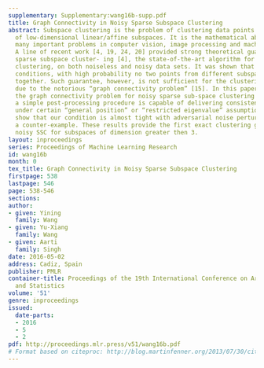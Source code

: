 ```yaml
---
supplementary: Supplementary:wang16b-supp.pdf
title: Graph Connectivity in Noisy Sparse Subspace Clustering
abstract: Subspace clustering is the problem of clustering data points into a union
  of low-dimensional linear/affine subspaces. It is the mathematical abstraction of
  many important problems in computer vision, image processing and machine learning.
  A line of recent work [4, 19, 24, 20] provided strong theoretical guarantee for
  sparse subspace cluster- ing [4], the state-of-the-art algorithm for sub- space
  clustering, on both noiseless and noisy data sets. It was shown that under mild
  conditions, with high probability no two points from different subspaces are clustered
  together. Such guarantee, however, is not sufficient for the clustering to be correct,
  due to the notorious “graph connectivity problem” [15]. In this paper, we investigate
  the graph connectivity problem for noisy sparse sub-space clustering and show that
  a simple post-processing procedure is capable of delivering consistent clustering
  under certain “general position” or “restricted eigenvalue” assumptions. We also
  show that our condition is almost tight with adversarial noise perturbation by constructing
  a counter-example. These results provide the first exact clustering guarantee of
  noisy SSC for subspaces of dimension greater then 3.
layout: inproceedings
series: Proceedings of Machine Learning Research
id: wang16b
month: 0
tex_title: Graph Connectivity in Noisy Sparse Subspace Clustering
firstpage: 538
lastpage: 546
page: 538-546
sections: 
author:
- given: Yining
  family: Wang
- given: Yu-Xiang
  family: Wang
- given: Aarti
  family: Singh
date: 2016-05-02
address: Cadiz, Spain
publisher: PMLR
container-title: Proceedings of the 19th International Conference on Artificial Intelligence
  and Statistics
volume: '51'
genre: inproceedings
issued:
  date-parts:
  - 2016
  - 5
  - 2
pdf: http://proceedings.mlr.press/v51/wang16b.pdf
# Format based on citeproc: http://blog.martinfenner.org/2013/07/30/citeproc-yaml-for-bibliographies/
---
```

